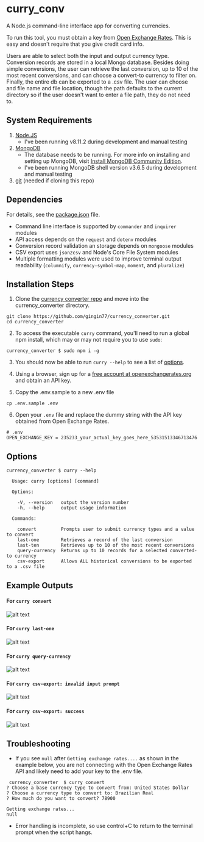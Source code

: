 # curry_conv

A  Node.js command-line interface app for converting currencies.

To run this tool, you must obtain a key from [Open Exchange Rates](https://openexchangerates.org/). This is easy and doesn't require that you give credit card info.

Users are able to select both the input and output currency type. Conversion records are stored in a local Mongo database. Besides doing simple conversions, the user can retrieve the last conversion, up to 10 of the most recent conversions, and can choose a convert-to currency to filter on. Finally, the entire db can be exported to a .csv file. The user can choose and file name and file location, though the path defaults to the current directory so if the user doesn't want to enter a file path, they do not need to.

## System Requirements
1. [Node.JS](https://nodejs.org/en/)
    - I've been running v8.11.2 during development and manual testing
2. [MongoDB](https://www.mongodb.com/)
    - The database needs to be running. For more info on installing and setting up MongoDB, visit [Install MongoDB Community Edition](https://docs.mongodb.com/manual/administration/install-community/).
    - I've been running MongoDB shell version v3.6.5 during development and manual testing
3. [git](https://git-scm.com/) (needed if cloning this repo)

## Dependencies
For details, see the [package.json](https://github.com/gingin77/currency_converter/blob/master/package.json) file.
- Command line interface is supported by `commander` and `inquirer` modules
- API access depends on the `request` and `dotenv` modules
- Conversion record validation an storage depends on `mongoose` modules
- CSV export uses `json2csv` and Node's Core File System modules
- Multiple formatting modules were used to improve terminal output readability (`columnify`, `currency-symbol-map`, `moment`, and `pluralize`)

## Installation Steps
1. Clone the [currency converter repo](https://github.com/gingin77/currency_converter) and move into the currency_converter directory.
```shell
git clone https://github.com/gingin77/currency_converter.git
cd currency_converter
```
2. To access the executable `curry` command, you'll need to run a global npm install, which may or may not require you to use `sudo`:
```shell
currency_converter $ sudo npm i -g
```
3. You should now be able to run `curry --help` to see a list of [options](#options).
4. Using a browser, sign up for a [free account at openexchangerates.org](https://openexchangerates.org/signup/free) and obtain an API key.

5. Copy the .env.sample to a new .env file
```shell
cp .env.sample .env
```
6. Open your `.env` file and replace the dummy string with the API key obtained from Open Exchange Rates.

```shell
# .env
OPEN_EXCHANGE_KEY = 235233_your_actual_key_goes_here_53531513346713476
```

## Options
```shell
currency_converter $ curry --help

  Usage: curry [options] [command]

  Options:

    -V, --version   output the version number
    -h, --help      output usage information

  Commands:

    convert         Prompts user to submit currency types and a value to convert
    last-one        Retrieves a record of the last conversion
    last-ten        Retrieves up to 10 of the most recent conversions
    query-currency  Returns up to 10 records for a selected converted-to currency
    csv-export      Allows ALL historical conversions to be exported to a .csv file
```
## Example Outputs
#### For `curry convert`
![alt text](https://github.com/gingin77/currency_converter/blob/master/example_outputs/curry_convert.png)

#### For `curry last-one`
![alt text](https://github.com/gingin77/currency_converter/blob/master/example_outputs/curry_last-one.png)

#### For `curry query-currency`
![alt text](https://github.com/gingin77/currency_converter/blob/master/example_outputs/curry_query-currency.png)

#### For `curry csv-export: invalid input prompt`
![alt text](https://github.com/gingin77/currency_converter/blob/master/example_outputs/curry_csv-export_input-prompt.png)

#### For `curry csv-export: success`
![alt text](https://github.com/gingin77/currency_converter/blob/master/example_outputs/curry_csv-export_done.png)

## Troubleshooting
- If you see `null` after `Getting exchange rates....` as shown in the example below, you are not connecting with the Open Exchange Rates API and likely need to add your key to the .env file.

```shell
 currency_converter  $ curry convert
? Choose a base currency type to convert from: United States Dollar
? Choose a currency type to convert to: Brazilian Real
? How much do you want to convert? 78900

Getting exchange rates...
null
```
- Error handling is incomplete, so use control+C to return to the terminal prompt when the script hangs.
